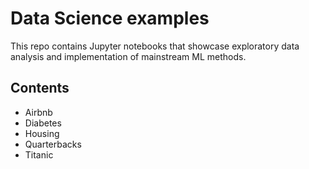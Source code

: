 # Data Science examples
This repo contains Jupyter notebooks that showcase exploratory data analysis and implementation of mainstream ML methods.

## Contents
* Airbnb
* Diabetes
* Housing
* Quarterbacks
* Titanic

